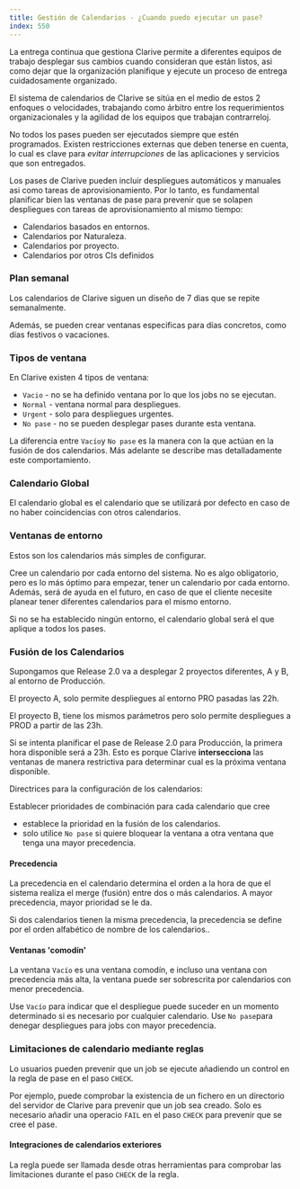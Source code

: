 ```yaml
---
title: Gestión de Calendarios - ¿Cuando puedo ejecutar un pase?
index: 550
---
```


La entrega continua que gestiona Clarive permite a diferentes equipos de
trabajo desplegar sus cambios cuando consideran que están listos, asi como
dejar que la organización planifique y ejecute un proceso de entrega
cuidadosamente organizado.

El sistema de calendarios de Clarive se sitúa en el medio de estos 2 enfoques o
velocidades, trabajando como árbitro entre los requerimientos organizacionales
y la agilidad de los equipos que trabajan contrarreloj.

No todos los pases pueden ser ejecutados siempre que estén programados. Existen
restricciones externas que deben tenerse en cuenta, lo cual es clave para
*evitar interrupciones* de las aplicaciones y servicios que son entregados.

Los pases de Clarive pueden incluir despliegues automáticos y manuales asi como
tareas de aprovisionamiento. Por lo tanto, es fundamental planificar bien las
ventanas de pase para prevenir que se solapen despliegues con tareas de
aprovisionamiento al mismo tiempo:

- Calendarios basados en entornos.
- Calendarios por Naturaleza.
- Calendarios por proyecto.
- Calendarios por otros CIs definidos

### Plan semanal

Los calendarios de Clarive siguen un diseño de 7 dias que se repite
semanalmente.

Además, se pueden crear ventanas especificas para días concretos, como días
festivos o vacaciones.

### Tipos de ventana

En Clarive existen 4 tipos de ventana:

- `Vacio` - no se ha definido ventana por lo que los jobs no se ejecutan.
- `Normal` - ventana normal para despliegues.
- `Urgent` - solo para despliegues urgentes.
- `No pase` - no se pueden desplegar pases durante esta ventana.

La diferencia entre `Vacío`y `No pase` es la manera con la que actúan en la
fusión de dos calendarios. Más adelante se describe mas detalladamente este
comportamiento.


### Calendario Global

El calendario global es el calendario que se utilizará por defecto en caso de
no haber coincidencias con otros calendarios.

### Ventanas de entorno

Estos son los calendarios más simples de configurar.

Cree un calendario por cada entorno del sistema. No es algo obligatorio, pero
es lo más óptimo para empezar, tener un calendario por cada entorno. Además,
será de ayuda en el futuro, en caso de que el cliente necesite planear tener
diferentes calendarios para el mismo entorno.

Si no se ha establecido ningún entorno, el calendario global será el que
aplique a todos los pases.

### Fusión de los Calendarios

Supongamos que Release 2.0 va a desplegar 2 proyectos diferentes, A y B, al
entorno de Producción.

El proyecto A, solo permite despliegues al entorno PRO pasadas las 22h.

El proyecto B, tiene los mismos parámetros pero solo permite despliegues a PROD
a partir de las 23h.

Si se intenta planificar el pase de Release 2.0 para Producción, la primera
hora disponible será a 23h. Esto es porque Clarive **intersecciona** las
ventanas de manera restrictiva para determinar cual es la próxima ventana
disponible.

Directrices para la configuración de los calendarios:

Establecer prioridades de combinación para cada calendario que cree
- establece la prioridad en la fusión de los calendarios.
- solo utilice `No pase` si quiere bloquear la ventana a otra ventana que tenga
  una mayor precedencia.

#### Precedencia

La precedencia en el calendario determina el orden a la hora de que el sistema
realiza el merge (fusión) entre dos o más calendarios. A mayor precedencia,
mayor prioridad se le da.

Si dos calendarios tienen la misma precedencia, la precedencia se define por el
orden alfabético de nombre de los calendarios..

#### Ventanas 'comodín'

La ventana `Vacío` es una ventana comodín, e incluso una ventana con
precedencia más alta, la ventana puede ser sobrescrita por calendarios con
menor precedencia.

Use `Vacío` para indicar que el despliegue puede suceder en un momento
determinado si es necesario por cualquier calendario. Use `No pase`para denegar
despliegues para jobs con mayor precedencia.


### Limitaciones de calendario mediante reglas

Lo usuarios pueden prevenir que un job se ejecute añadiendo un control en la
regla de pase en el paso `CHECK`.

Por ejemplo, puede comprobar la existencia de un fichero en un directorio del
servidor de Clarive para prevenir que un job sea creado. Solo es necesario
añadir una operacio `FAIL` en el paso `CHECK` para prevenir que se cree el
pase.


#### Integraciones de calendarios exteriores

La regla puede ser llamada desde otras herramientas para comprobar las
limitaciones durante el paso `CHECK` de la regla.
